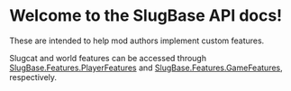 # Welcome to the SlugBase API docs!
These are intended to help mod authors implement custom features.

Slugcat and world features can be accessed through [SlugBase.Features.PlayerFeatures](SlugBase.Features.yml#SlugBase_Features_PlayerFeatures) and [SlugBase.Features.GameFeatures](SlugBase.Features.yml#SlugBase_Features_GameFeatures), respectively.